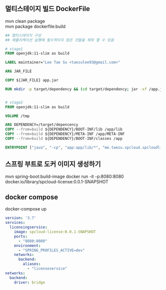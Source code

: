 ## 멀티스테이지 빌드 DockerFile
mvn clean package  
mvn package dockerfile:build  
```dockerfile
## 멀티스테이지 구성
## 애플리케이션 실행에 필수적이지 않은 것들을 제외 할 수 있음

# stage1
FROM openjdk:11-slim as build

LABEL maintainer="Lee Tae Su <taesulee93@gmail.com>"

ARG JAR_FILE

COPY ${JAR_FILE} app.jar

RUN mkdir -p target/dependency && (cd target/dependency; jar -xf /app.jar)


# stage2
FROM openjdk:11-slim as build

VOLUME /tmp

ARG DEPENDENCY=/target/depencency
COPY --from=build ${DEPENDENCY}/BOOT-INF/lib /app/lib
COPY --from=build ${DEPENDENCY}/META-INF /app/META-INF
COPY --from=build ${DEPENDENCY}/BOOT-INF/classes /app

ENTRYPOINT ["java", "-cp", "app:app/lib/*", "me.taesu.spcloud.spcloudlicense.SpcloudLicenseApplication"]

```

## 스프링 부트로 도커 이미지 생성하기
mvn spring-boot:build-image
docker run -it -p:8080:8080 docker.io/library/spcloud-license:0.0.1-SNAPSHOT

## docker compose
docker-compose up
```yaml
version: '3.7'
services:
  licensingservice:
    image: spcloud-license:0.0.1-SNAPSHOT
    ports:
      - "8080:8080"
    environment:
      - "SPRING_PROFILES_ACTIVE=dev"
    networks:
      backend:
        aliases:
          - "licenseservice"
networks:
  backend:
    driver: bridge
```
